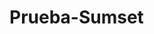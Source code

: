 # Prueba-Sumset
<html>

<head>
<script type = "text / javascript" src = "https://www.gstatic.com/charts/loader.js" > </ script> <script type = "text / javascript" > google . cuadros . load ( 'current' , { packages : [ 'corechart' ]}); google . cuadros . setOnLoadCallback ( drawChart ); ... </ script>  
Hola Mundo</head>

<body>
 
<h6> JAZNEIDY VARGAS SILVA</h6>
<h6> HOBBIES</h6>
<p> Hola, los hobbies que tengo es mirar series, me gusta mucho ver series y peliculas (GAME OF THRONES,DC COMICS Y MARVEL)
 me gusta hacer ejercicio, por lo que voy al GYM y hacer recetas de cocina


</body>

</html>
